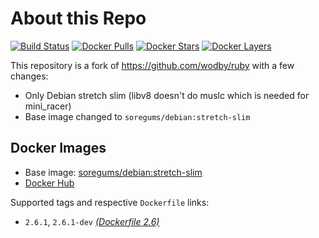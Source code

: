 # About this Repo

[![Build Status](https://travis-ci.com/soregums/base-ruby.svg?branch=master)](https://travis-ci.com/soregums/base-ruby)
[![Docker Pulls](https://img.shields.io/docker/pulls/soregums/base-ruby.svg)](https://hub.docker.com/r/soregums/base-ruby)
[![Docker Stars](https://img.shields.io/docker/stars/soregums/base-ruby.svg)](https://hub.docker.com/r/soregums/base-ruby)
[![Docker Layers](https://images.microbadger.com/badges/image/soregums/base-ruby.svg)](https://microbadger.com/images/soregums/base-ruby)

This repository is a fork of https://github.com/wodby/ruby with a few changes:

* Only Debian stretch slim (libv8 doesn't do muslc which is needed for mini_racer)
* Base image changed to `soregums/debian:stretch-slim`

## Docker Images

* Base image: [soregums/debian:stretch-slim](https://github.com/soregums/docker/debian/stretch/slim)
* [Docker Hub](https://hub.docker.com/r/soregums/base-ruby)

Supported tags and respective `Dockerfile` links:

* `2.6.1`, `2.6.1-dev` [_(Dockerfile 2.6)_]

[_(Dockerfile 2.6)_]: https://github.com/soregums/base-ruby/tree/master/2.6/stretch/Dockerfile.soregums

